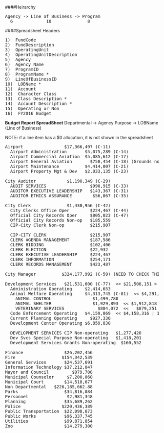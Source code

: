 ####Heirarchy
<pre>
Agency -> Line of Business -> Program
  6             10              8
</pre>

####Spreadsheet Headers
<pre>
1)  FundCode
2)  FundDescription
3)  OperatingUnit
4)  OperatingUnitDescription
5)  Agency
6)  Agency Name
7)  ProgramID
8)  ProgramName *
9)  LineOfBusinessID
10)  LOBName *
11)  Account
12)  Character Class
13)  Class Description *
14)  Account Description *
15)  Operating or Non
16)  FY2016 Budget
</pre>

**Budget Report        SpreadSheet**
Departmental    ->     Agency
Purpose         ->     LOBName (Line of Business)

NOTE: if a line item has a $0 allocation, it is not shown in the spreadsheet
<pre>
Airport                $17,366,497 (C-11)
  Airport Administration       $5,075,289 (C-14)
  Airport Commercial Aviation  $5,085,612 (C-17)
  Airport General Aviation       $758,454 (C-18) (Grounds not shown)
  Airport Maintenance          $4,414,007 (C-21)
  Airport Property Mgt & Dev   $2,033,135 (C-23)
  
City Auditor            $1,190,349 (C-29)
  AUDIT SERVICES                 $990,915 (C-33)
  AUDITOR EXECUTIVE LEADERSHIP   $143,367 (C-31)
  AUDITOR ETHICS ASSURANCE        $56,067 (C-35)
  
City Clerk              $1,430,956 (C-42)
  City Clerks Office Oper        $224,467 (C-44)
  Official City Records Oper     $805,023 (C-47)
  Official City Records Non-op   $185,559
  CIP-City Clerk Non-op          $215,907
  
  CIP-CITY CLERK                 $215,907
  CLERK AGENDA MANAGEMENT        $187,586
  CLERK BIDDING                  $102,406
  CLERK ELECTION                 $22,932
  CLERK EXECUTIVE LEADERSHIP     $224,467 
  CLERK INFORMATION              $254,171
  CLERK RECORDS MANAGEMENT       $423,487
  
City Manager          $324,177,992 (C-59) (NEED TO CHECK THIS ONE!)

Development Services   $21,531,600 (C-77)  << $21,508,151 >
  Administration Operating     $2,414,653
  Animal Welfare Operating     $4,313,745 (C-81)  << $4,291,849 | 21,896 >>
    ANIMAL CONTROL                $1,499,780
    ANIMAL SHELTER                $1,929,893  << $1,912,818 | 17,075 >>
    VETERINARY SERVICES             $884,072  <<   $879,251 | 4,821 >>
  Code Enforcement Operating   $4,159,869  << $4,158,316 | 1,553 >>
  Current Planning Operating     $927,330
  Development Center Operating $6,859,830
  
  DEVELOPMENT SERVICES CIP Non-operating   $1,277,420
  Dev Svcs Special Purpose Non-operating   $1,418,201
  Development Services Grants Non-operating  $160,552
  
Finance                $26,202,456
Fire                  $154,342,539
General Services       $24,537,691
Information Technology $37,212,047
Mayor and Council         $979,708
Municipal Counselor     $7,200,060
Municipal Court        $14,518,677
Non Departmental   $226,185,662.88
Parks                  $34,816,084
Personnel               $2,981,348
Planning               $35,689,262
Police                $220,436,389
Public Transportation  $22,098,673
Public Works           $96,337,745
Utilities              $99,871,854
Zoo                    $14,279,300
</pre>
